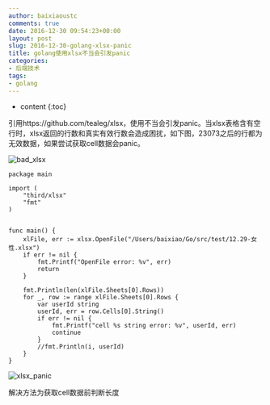 ```yaml
---
author: baixiaoustc
comments: true
date: 2016-12-30 09:54:23+00:00
layout: post
slug: 2016-12-30-golang-xlsx-panic
title: golang使用xlsx不当会引发panic
categories:
- 后端技术
tags:
- golang
---
```


* content 
{:toc}



引用https://github.com/tealeg/xlsx，使用不当会引发panic。当xlsx表格含有空行时，xlsx返回的行数和真实有效行数会造成困扰，如下图，23073之后的行都为无效数据，如果尝试获取cell数据会panic。

![bad_xlsx](http://image99.renyit.com/image/bad_xlsx.png)

	package main
	
	import (
		"third/xlsx"
		"fmt"
	)
	
	
	func main() {
		xlFile, err := xlsx.OpenFile("/Users/baixiao/Go/src/test/12.29-女性.xlsx")
		if err != nil {
			fmt.Printf("OpenFile error: %v", err)
			return
		}
	
		fmt.Println(len(xlFile.Sheets[0].Rows))
		for _, row := range xlFile.Sheets[0].Rows {
			var userId string
			userId, err = row.Cells[0].String()
			if err != nil {
				fmt.Printf("cell %s string error: %v", userId, err)
				continue
			}
			//fmt.Println(i, userId)
		}
	}
	
![xlsx_panic](http://image99.renyit.com/image/xlsx_panic1.png)	

解决方法为获取cell数据前判断长度
